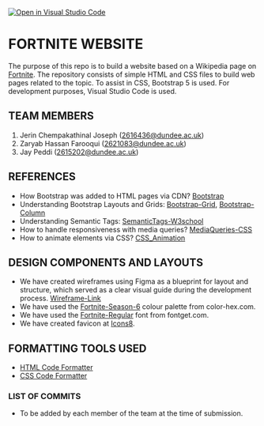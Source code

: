 [![Open in Visual Studio Code](https://classroom.github.com/assets/open-in-vscode-2e0aaae1b6195c2367325f4f02e2d04e9abb55f0b24a779b69b11b9e10269abc.svg)](https://classroom.github.com/online_ide?assignment_repo_id=16354687&assignment_repo_type=AssignmentRepo)

# FORTNITE WEBSITE

The purpose of this repo is to build a website based on a Wikipedia page on [Fortnite](https://en.wikipedia.org/wiki/Fortnite). The repository consists of simple HTML and CSS files to build web pages related to the topic. To assist in CSS, Bootstrap 5 is used.
For development purposes, Visual Studio Code is used.

## TEAM MEMBERS

1. Jerin Chempakathinal Joseph (2616436@dundee.ac.uk)
2. Zaryab Hassan Farooqui (2621083@dundee.ac.uk)
3. Jay Peddi (2615202@dundee.ac.uk)

## REFERENCES

- How Bootstrap was added to HTML pages via CDN? [Bootstrap](https://getbootstrap.com/docs/5.3/getting-started/introduction/)
- Understanding Bootstrap Layouts and Grids: [Bootstrap-Grid](https://getbootstrap.com/docs/5.3/layout/grid/), [Bootstrap-Column](https://getbootstrap.com/docs/5.3/layout/columns/)
- Understanding Semantic Tags: [SemanticTags-W3school](https://www.w3schools.com/html/html5_semantic_elements.asp)
- How to handle responsiveness with media queries? [MediaQueries-CSS](https://www.w3schools.com/cssref/css3_pr_mediaquery.php)
- How to animate elements via CSS? [CSS_Animation](https://www.w3schools.com/css/css3_animations.asp)

## DESIGN COMPONENTS AND LAYOUTS

- We have created wireframes using Figma as a blueprint for layout and structure, which served as a clear visual guide during the development process. [Wireframe-Link](https://www.figma.com/design/HVh4F2WbQbpSsUpFLs2yqI/cw1?node-id=0-1&node-type=canvas&t=Zm2Ywkcp5YC8IG9L-0)
- We have used the [Fortnite-Season-6](https://www.color-hex.com/color-palette/65871) colour palette from color-hex.com.
- We have used the [Fortnite-Regular](https://www.fontget.com/font/fortnite/) font from fontget.com.
- We have created favicon at [Icons8](https://icons8.com/icon/set/fortnite/group-ui).

## FORMATTING TOOLS USED

- [HTML Code Formatter](https://www.freeformatter.com/html-formatter.html)
- [CSS Code Formatter](https://www.freeformatter.com/css-beautifier.html)

### LIST OF COMMITS

- To be added by each member of the team at the time of submission.


